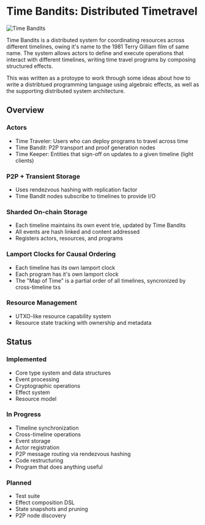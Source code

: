 # Time Bandits: Distributed Timetravel

![Time Bandits](./map_of_time.png)

Time Bandits is a distributed system for coordinating resources across different timelines, owing it's name to the 1981 Terry Gilliam film of same name. The system allows actors to define and execute operations that interact with different timelines, writing time travel programs by composing structured effects.

This was written as a protoype to work through some ideas about how to write a distribtued programming language using algebraic effects, as well as the supporting distributed system architecture.

## Overview

### Actors
- Time Traveler: Users who can deploy programs to travel across time
- Time Bandit: P2P transport and proof generation nodes
- Time Keeper: Entities that sign-off on updates to a given timeline (light clients)

### P2P + Transient Storage
- Uses rendezvous hashing with replication factor
- Time Bandit nodes subscribe to timelines to provide I/O

### Sharded On-chain Storage
- Each timeline maintains its own event trie, updated by Time Bandits
- All events are hash linked and content addressed
- Registers actors, resources, and programs

### Lamport Clocks for Causal Ordering
- Each timeline has its own lamport clock
- Each program has it's own lamport clock
- The "Map of Time" is a partial order of all timelines, syncronized by cross-timeline txs

### Resource Management
- UTXO-like resource capability system
- Resource state tracking with ownership and metadata


## Status

### Implemented
- Core type system and data structures
- Event processing
- Cryptographic operations
- Effect system
- Resource model

### In Progress
- Timeline synchronization
- Cross-timeline operations
- Event storage
- Actor registration
- P2P message routing via rendezvous hashing
- Code restructuring
- Program that does anything useful

### Planned
- Test suite
- Effect composition DSL
- State snapshots and pruning
- P2P node discovery
